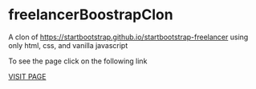 # freelancerBoostrapClon
A clon of https://startbootstrap.github.io/startbootstrap-freelancer using only html, css, and vanilla javascript

To see the page click on the following link

<a href="https://juanprato.github.io/freelancerBoostrapClon/" target="_blank">VISIT PAGE</a>
